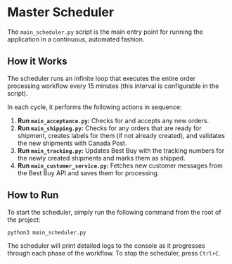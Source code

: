 # Master Scheduler

The `main_scheduler.py` script is the main entry point for running the application in a continuous, automated fashion.

## How it Works

The scheduler runs an infinite loop that executes the entire order processing workflow every 15 minutes (this interval is configurable in the script).

In each cycle, it performs the following actions in sequence:

1.  **Run `main_acceptance.py`:** Checks for and accepts any new orders.
2.  **Run `main_shipping.py`:** Checks for any orders that are ready for shipment, creates labels for them (if not already created), and validates the new shipments with Canada Post.
3.  **Run `main_tracking.py`:** Updates Best Buy with the tracking numbers for the newly created shipments and marks them as shipped.
4.  **Run `main_customer_service.py`:** Fetches new customer messages from the Best Buy API and saves them for processing.

## How to Run

To start the scheduler, simply run the following command from the root of the project:

```bash
python3 main_scheduler.py
```

The scheduler will print detailed logs to the console as it progresses through each phase of the workflow. To stop the scheduler, press `Ctrl+C`.
